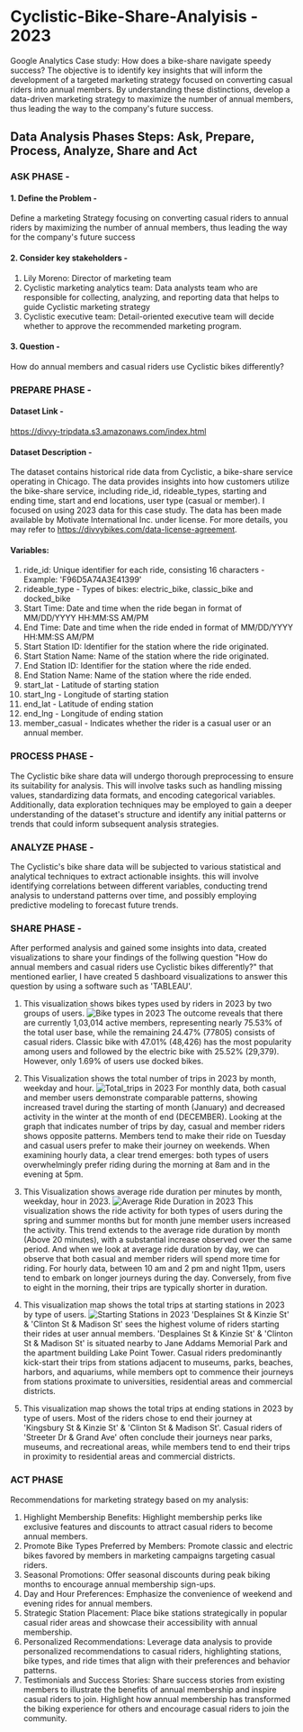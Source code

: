 # Cyclistic-Bike-Share-Analyisis - 2023
Google Analytics Case study: How does a bike-share navigate speedy success? The objective is to identify key insights that will inform the development of a targeted marketing strategy focused on converting casual riders into annual members. By understanding these distinctions, develop a data-driven marketing strategy to maximize the number of annual members, thus leading the way to the company's future success.
## Data Analysis Phases Steps: Ask, Prepare, Process, Analyze, Share and Act
### ASK PHASE - 
#### 1. Define the Problem - 
  Define a marketing Strategy focusing on converting casual riders to annual riders by maximizing the number of annual members, thus leading the way for the company's future success
#### 2. Consider key stakeholders - 
  1. Lily Moreno: Director of marketing team
  2. Cyclistic marketing analytics team: Data analysts team who are responsible for collecting, analyzing, and reporting data that helps to guide Cyclistic marketing strategy
  3. Cyclistic executive team: Detail-oriented executive team will decide whether to approve the recommended marketing program.
#### 3. Question - 
  How do annual members and casual riders use Cyclistic bikes differently?
### PREPARE PHASE - 
#### Dataset Link - 
https://divvy-tripdata.s3.amazonaws.com/index.html
#### Dataset Description - 
The dataset contains historical ride data from Cyclistic, a bike-share service operating in Chicago. The data provides insights into how customers utilize the bike-share service, including ride_id, rideable_types, starting and ending time, start and end locations, user type (casual or member). I focused on using 2023 data for this case study. The data has been made available by Motivate International Inc. under license. For more details, you may refer to https://divvybikes.com/data-license-agreement. 
#### Variables:
1. ride_id: Unique identifier for each ride, consisting 16 characters - Example: 'F96D5A74A3E41399'
2. rideable_type - Types of bikes: electric_bike, classic_bike and docked_bike
3. Start Time: Date and time when the ride began in format of MM/DD/YYYY HH:MM:SS AM/PM
4. End Time: Date and time when the ride ended in format of MM/DD/YYYY HH:MM:SS AM/PM
5. Start Station ID: Identifier for the station where the ride originated.
6. Start Station Name: Name of the station where the ride originated.
7. End Station ID: Identifier for the station where the ride ended.
8. End Station Name: Name of the station where the ride ended.
9. start_lat - Latitude of starting station
10. start_lng - Longitude of starting station
11. end_lat - Latitude of ending station
12. end_lng - Longitude of ending station
13. member_casual - Indicates whether the rider is a casual user or an annual member.
### PROCESS PHASE - 
The Cyclistic bike share data will undergo thorough preprocessing to ensure its suitability for analysis. This will involve tasks such as handling missing values, standardizing data formats, and encoding categorical variables. Additionally, data exploration techniques may be employed to gain a deeper understanding of the dataset's structure and identify any initial patterns or trends that could inform subsequent analysis strategies.

### ANALYZE PHASE - 
The Cyclistic's bike share data will be subjected to various statistical and analytical techniques to extract actionable insights. this will involve identifying correlations between different variables, conducting trend analysis to understand patterns over time, and possibly employing predictive modeling to forecast future trends. 

### SHARE PHASE - 
After performed analysis and gained some insights into data, created visualizations to share your findings of the follwing question "How do annual members and casual riders use Cyclistic bikes differently?" that mentioned earlier, I have created 5 dashboard visualizations to answer this question by using a software such as 'TABLEAU'.
1. This visualization shows bikes types used by riders in 2023 by two groups of users.
  ![Bike types in 2023](https://github.com/Jyosna059/Cyclistic-Bike-Sales-Analyisis/assets/111238384/48619c73-c557-4dd0-a985-23b58dd7a06a)
  The outcome reveals that there are currently 1,03,014 active members, representing nearly 75.53% of the total user base, while the remaining 24.47% (77805) consists of casual riders. Classic bike with 47.01% (48,426) has the most popularity among users and followed by the electric bike with 25.52% (29,379). However, only 1.69% of users use docked bikes.
  
2. This Visualization shows the total number of trips in 2023 by month, weekday and hour.
   ![Total_trips in 2023](https://github.com/Jyosna059/Cyclistic-Bike-Sales-Analyisis/assets/111238384/a61b0633-265a-4e65-91ac-470b0157bbc0)
   For monthly data, both casual and member users demonstrate comparable patterns, showing increased travel during the starting of month (January) and decreased activity in the winter at the month of end (DECEMBER). Looking at the graph that indicates number of trips by day, casual and member riders shows opposite patterns. Members tend to make their ride on Tuesday and casual users prefer to make their journey on weekends. When examining hourly data, a clear trend emerges: both types of users overwhelmingly prefer riding during the morning at 8am and in the evening at 5pm.
   
3. This Visualization shows average ride duration per minutes by month, weekday, hour in 2023.
   ![Average Ride Duration in 2023](https://github.com/Jyosna059/Cyclistic-Bike-Sales-Analyisis/assets/111238384/a0a7aa90-aedd-4641-b3eb-80f9fb8d0b5e)
    This visualization shows the ride activity for both types of users during the spring and summer months but for month june member users increased the activity. This trend extends to the average ride duration by month (Above 20 minutes), with a substantial increase observed over the same period. And when we look at average ride duration by day, we can observe that both casual and member riders will spend more time for riding. For hourly data, between 10 am and 2 pm and night 11pm, users tend to embark on longer journeys during the day. Conversely, from five to eight in the morning, their trips are typically shorter in duration.

4. This visualization map shows the total trips at starting stations in 2023 by type of users.
   ![Starting Stations in 2023](https://github.com/Jyosna059/Cyclistic-Bike-Sales-Analyisis/assets/111238384/d17b1534-0eb7-4116-8597-ffcd0af421ab)
    'Desplaines St & Kinzie St' & 'Clinton St & Madison St' sees the highest volume of riders starting their rides at user annual members. 'Desplaines St & Kinzie St' & 'Clinton St & Madison St' is situated nearby to Jane Addams Memorial Park and the apartment building Lake Point Tower. Casual riders predominantly kick-start their trips from stations adjacent to museums, parks, beaches, harbors, and aquariums, while members opt to commence their journeys from stations proximate to universities, residential areas and commercial districts.

5. This visualization map shows the total trips at ending stations in 2023 by type of users.
  Most of the riders chose to end their journey at 'Kingsbury St & Kinzie St' & 'Clinton St & Madison St'. Casual riders of 'Streeter Dr & Grand Ave' often conclude their journeys near parks, museums, and recreational areas, while members tend to end their trips in proximity to residential areas and commercial districts.

### ACT PHASE
Recommendations for marketing strategy based on my analysis:
1. Highlight Membership Benefits: Highlight membership perks like exclusive features and discounts to attract casual riders to become annual members.
2. Promote Bike Types Preferred by Members: Promote classic and electric bikes favored by members in marketing campaigns targeting casual riders.
3. Seasonal Promotions: Offer seasonal discounts during peak biking months to encourage annual membership sign-ups.
4. Day and Hour Preferences: Emphasize the convenience of weekend and evening rides for annual members.
5. Strategic Station Placement: Place bike stations strategically in popular casual rider areas and showcase their accessibility with annual membership.
6. Personalized Recommendations: Leverage data analysis to provide personalized recommendations to casual riders, highlighting stations, bike types, and ride times that align with their preferences and behavior patterns.
7. Testimonials and Success Stories: Share success stories from existing members to illustrate the benefits of annual membership and inspire casual riders to join. Highlight how annual membership has transformed the biking experience for others and encourage casual riders to join the community.
